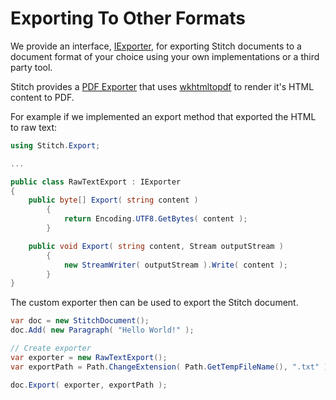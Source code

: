 # Exporting To Other Formats

We provide an interface, [IExporter](../../master/src/Stitch/Export/IExporter.cs), for exporting Stitch documents to a document format of your choice
using your own implementations or a third party tool. 

Stitch provides a [PDF Exporter](../../master/src/Stitch/Export/PDFExporter.cs) that uses 
[wkhtmltopdf](https://wkhtmltopdf.org/) to render it's HTML content to PDF. 

For example if we implemented an export method that exported the HTML to raw text:

~~~cs
using Stitch.Export;

...

public class RawTextExport : IExporter
{
    public byte[] Export( string content )
        {
            return Encoding.UTF8.GetBytes( content );
        }

    public void Export( string content, Stream outputStream )
        {
            new StreamWriter( outputStream ).Write( content );
        }
}
~~~

The custom exporter then can be used to export the Stitch document.

~~~cs
var doc = new StitchDocument();
doc.Add( new Paragraph( "Hello World!" );

// Create exporter
var exporter = new RawTextExport();
var exportPath = Path.ChangeExtension( Path.GetTempFileName(), ".txt" );

doc.Export( exporter, exportPath );
~~~
